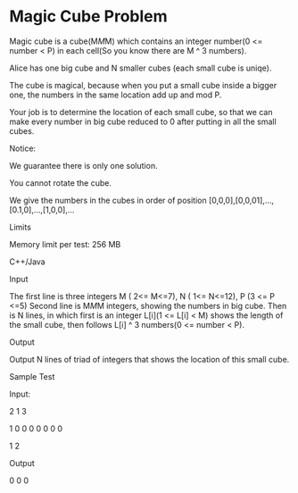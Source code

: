 # Magic Cube Problem

Magic cube is a cube(M*M*M) which contains an integer number(0 <= number < P) in each cell(So you know there are M ^ 3 numbers). 

Alice has one big cube and N smaller cubes (each small cube is uniqe).

The cube is magical, because when you put a small cube inside a bigger one, the numbers in the same location add up and mod P.

Your job is to determine the location of each small cube, so that we can make every number in big cube reduced to 0 after putting in all the small cubes.

Notice:

We guarantee there is only one solution.

You cannot rotate the cube.

We give the numbers in the cubes in order of position [0,0,0],[0,0,01],...,[0.1,0],...,[1,0,0],...

Limits

Memory limit per test: 256 MB

C++/Java

Input

The first line is three integers M ( 2<= M<=7), N ( 1<= N<=12), P (3 <= P <=5) Second line is M*M*M integers, showing the numbers in big cube. Then is N lines, in which first is an integer L[i](1 <= L[i] < M) shows the length of the small cube, then follows L[i] ^ 3 numbers(0 <= number < P).

Output

Output N lines of triad of integers that shows the location of this small cube.

Sample Test

Input:

2 1 3

1 0 0 0 0 0 0 0 

1 2

Output

0 0 0

